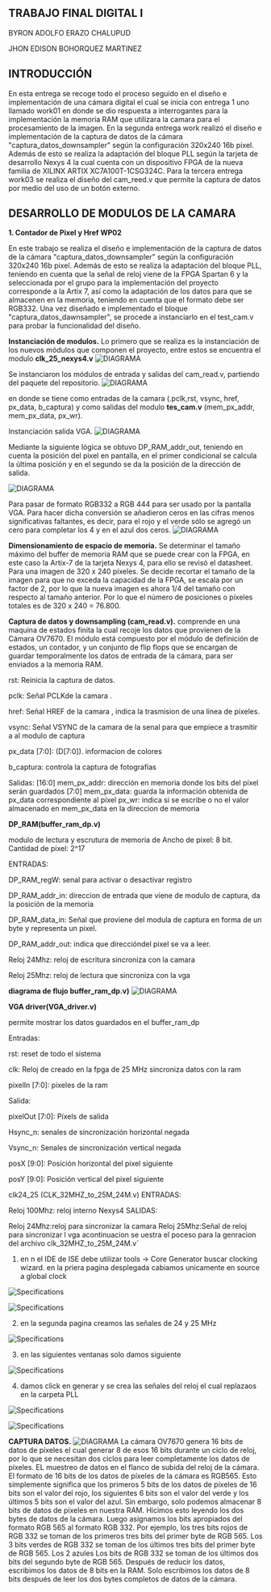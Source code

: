 ## TRABAJO FINAL DIGITAL I
BYRON ADOLFO ERAZO CHALUPUD

JHON EDISON BOHORQUEZ MARTINEZ

## INTRODUCCIÓN
En esta entrega se recoge todo el proceso seguido en el diseño e implementación de una cámara digital el cual se inicia con entrega 1 uno llamado work01 en donde se dio respuesta a interrogantes para la implementación la memoria RAM que utilizara la camara para el procesamiento de la imagen. En la segunda entrega work realizó el diseño e implementación de la captura de datos de la cámara "captura_datos_downsampler" según la configuración 320x240 16b pixel. Además de esto se realiza la adaptación del bloque PLL según la tarjeta de desarrollo Nexys 4 la cual cuenta con un dispositivo FPGA de la nueva familia de XILINX ARTIX  XC7A100T-1CSG324C. Para la tercera entrega work03 se realiza el diseño del cam_reed.v que permite la captura de datos por medio del uso de un botón externo.
## DESARROLLO DE MODULOS DE LA CAMARA

**1.	Contador de Pixel y Href WP02**

En este trabajo se realiza el diseño e implementación de la captura de datos de la cámara "captura_datos_downsampler" según la configuración 320x240 16b pixel. Además de esto se realiza la adaptación del bloque PLL, teniendo en cuenta que la señal de reloj viene de la FPGA Spartan 6 y la seleccionada por el grupo para la implementación del proyecto corresponde a la Artix 7, así como la adaptación de los datos para que se almacenen en la memoria, teniendo en cuenta que el formato debe ser RGB332. Una vez diseñado e implementado el bloque "captura_datos_dawnsampler", se procede a instanciarlo en el test_cam.v para probar la funcionalidad del diseño.

**Instanciación de modulos.** Lo primero que se realiza es la instanciación de los nuevos módulos que componen el proyecto, entre estos se encuentra el modulo **clk_25_nexys4.v** 
![DIAGRAMA](./figs/INSRELOJ.png)

Se instanciaron los módulos de entrada y salidas del cam_read.v, partiendo del paquete del repositorio.
![DIAGRAMA](./figs/INSCAM.png)

en donde se tiene como entradas de la camara (.pclk,rst, vsync, href, px_data, b_captura) y como salidas del modulo **tes_cam.v**  (mem_px_addr, mem_px_data, px_wr).

Instanciación salida VGA.
![DIAGRAMA](./figs/INSVGA.png)

Mediante la siguiente lógica se obtuvo DP_RAM_addr_out, teniendo en cuenta la posición del pixel en pantalla, en el primer condicional se calcula la última posición y en el segundo se da la posición de la dirección de salida.

![DIAGRAMA](./figs/LOGPIXPAN.png)

Para pasar de formato RGB332 a RGB 444 para ser usado por la pantalla VGA. Para hacer dicha conversión se añadieron ceros en las cifras menos significativas faltantes, es decir, para el rojo y el verde sólo se agregó un cero para completar los 4 y en el azul dos ceros.
![DIAGRAMA](./figs/convRGB332A444.png)


**Dimensionamiento de espacio de memoria.**
Se determinar el tamaño máximo del buffer de memoria RAM que se puede crear con la FPGA, en este caso la Artix-7  de la tarjeta Nexys 4, para ello se revisó el datasheet.
Para una imagen de 320 x 240 píxeles. Se decide recortar el tamaño de la imagen para que no exceda la capacidad de la FPGA, se escala por un factor de 2, por lo que la nueva imagen es ahora 1/4 del tamaño con respecto al tamaño anterior. Por lo que el número de posiciones o píxeles totales es de 320 x 240 = 76.800.


**Captura de datos y downsampling (cam_read.v).**
comprende en una maquina de estados finita  la  cual recoje  los datos que provienen de la Cámara OV7670. El módulo está compuesto por el módulo de definición de estados, un contador, y un conjunto de flip flops que se encargan de guardar temporalmente los datos de entrada de la cámara, para ser enviados a la memoria RAM.




rst: Reinicia la captura de datos.

pclk: Señal PCLKde la camara . 

href: Señal HREF de la camara , indica la trasmision de una línea de pixeles.

vsync: Señal VSYNC de la camara de la senal para que empiece a trasmitir a al modulo de captura

px_data [7:0]:  (D[7:0]). informacion de colores 

b_captura: controla la captura de fotografias 

Salidas:
[16:0] mem_px_addr: dirección en memoria donde los bits del píxel serán guardados 
[7:0] mem_px_data: guarda la información obtenida de px_data correspondiente al píxel
px_wr:  indica si se escribe o no el valor almacenado en mem_px_data en la direccion de memoria 




**DP_RAM(buffer_ram_dp.v)**

modulo de lectura y escrutura de  memoria de  Ancho de pixel: 8 bit. Cantidad de pixel: 2^17 


ENTRADAS:

DP_RAM_regW: senal para activar o desactivar registro

DP_RAM_addr_in: direccion de entrada que viene de modulo de captura, da la posición de la memoria 

DP_RAM_data_in: Señal que proviene del modula de captura en forma de un byte y representa un pixel.

DP_RAM_addr_out:  indica que direccióndel pixel se va a leer.

Reloj 24Mhz: reloj de escritura sincroniza con la camara 

Reloj 25Mhz: reloj de lectura que sincroniza con la vga


**diagrama de flujo buffer_ram_dp.v)**
![DIAGRAMA](./figs/bufer.png)



**VGA driver(VGA_driver.v)**

permite mostrar los datos guardados en el buffer_ram_dp 

Entradas:

rst: reset de todo el sistema

clk: Reloj de creado en la fpga de 25 MHz sincroniza datos con la ram

pixelIn [7:0]: pixeles de la ram

Salida:

pixelOut [7:0]: Píxels de salida

Hsync_n: senales de sincronización horizontal negada

Vsync_n: Senales de sincronización vertical negada 

posX [9:0]: Posición horizontal del pixel siguiente

posY [9:0]: Posición vertical del pixel siguiente



clk24_25 (CLK_32MHZ_to_25M_24M.v)
ENTRADAS:

Reloj 100Mhz: reloj interno Nexys4
SALIDAS:

Reloj 24Mhz:reloj para sincronizar la camara 
Reloj 25Mhz:Señal de reloj para sincronizar l vga
acontinuacion se uestra el poceso para la genracion del archivo clk_32MHZ_to_25M_24M.v´

1) en n el IDE de ISE debe utilizar tools -> Core Generator buscar clocking wizard.
en la priera pagina desplegada cabiamos unicamente en source a global clock 

![Specifications](./figs/clock1.png)


![Specifications](./figs/clock2.png)


2. en la segunda pagina creamos las señales de 24 y 25  MHz

![Specifications](./figs/clock3.png)

3) en las siguientes ventanas solo damos siguiente


![Specifications](./figs/clock4.png)


4) damos click en generar y se crea las señales del reloj el cual replazaos en la carpeta PLL

![Specifications](./figs/clock5.png)



![Specifications](./figs/2.PNG)


**CAPTURA DATOS.**
![DIAGRAMA](./figs/cajacapturadatos2.PNG)
La cámara OV7670 genera 16 bits de datos de píxeles el cual  generar 8 de esos 16 bits durante un ciclo de reloj,  por lo que se necesitan dos ciclos para leer completamente los datos de píxeles. 
EL muestreo de  datos en el flanco de subida del reloj de la cámara. El formato de 16 bits de los datos de píxeles de la cámara es RGB565. Esto simplemente significa que los primeros 5 bits de los datos de píxeles de 16 bits son el valor del rojo, los siguientes 6 bits son el valor del verde y los últimos 5 bits son el valor del azul. Sin embargo, solo podemos almacenar 8 bits de datos de píxeles en nuestra RAM. 
Hicimos esto leyendo los dos bytes de datos de la cámara. Luego asignamos los bits apropiados del formato RGB 565 al formato RGB 332. Por ejemplo, los tres bits rojos de RGB 332 se toman de los primeros tres bits del primer byte de RGB 565. Los 3 bits verdes de RGB 332 se toman de los últimos tres bits del primer byte de RGB 565. Los 2 azules Los bits de RGB 332 se toman de los últimos dos bits del segundo byte de RGB 565. Después de reducir los datos, escribimos los datos de 8 bits en la RAM. Solo escribimos los datos de 8 bits después de leer los dos bytes completos de datos de la cámara.






